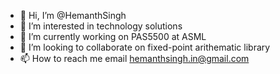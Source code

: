 - 👋 Hi, I’m @HemanthSingh
- 👀 I’m interested in technology solutions
- 🌱 I’m currently working on PAS5500 at ASML 
- 💞️ I’m looking to collaborate on fixed-point arithematic library 
- 📫 How to reach me email hemanthsingh.in@gmail.com

<!---
HemanthSingh/HemanthSingh is a ✨ special ✨ repository because its `README.md` (this file) appears on your GitHub profile.
You can click the Preview link to take a look at your changes.
--->
